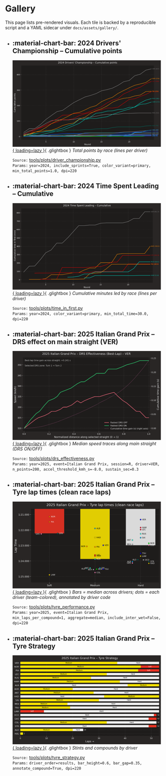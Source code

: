 ﻿# Gallery

This page lists pre-rendered visuals. Each tile is backed by a reproducible script
and a YAML sidecar under `docs/assets/gallery/`.

<!-- AUTO-GALLERY:BEGIN -->
<div class="grid cards" markdown>

- :material-chart-bar: **2024 Drivers' Championship – Cumulative points**
  ---
  [![2024 Drivers' Championship – Cumulative points](assets/gallery/2024_drivers_championship_points.png){ loading=lazy }](assets/gallery/2024_drivers_championship_points.png){ .glightbox }
  _Total points by race (lines per driver)_

  `Source:` [tools/plots/driver_championship.py](https://github.com/kody-sherritze/fastf1_analytics/blob/main/tools/plots/driver_championship.py)  
  `Params:` `year=2024, include_sprints=True, color_variant=primary, min_total_points=1.0, dpi=220`

- :material-chart-bar: **2024 Time Spent Leading – Cumulative**
  ---
  [![2024 Time Spent Leading – Cumulative](assets/gallery/2024_drivers_time_in_first.png){ loading=lazy }](assets/gallery/2024_drivers_time_in_first.png){ .glightbox }
  _Cumulative minutes led by race (lines per driver)_

  `Source:` [tools/plots/time_in_first.py](https://github.com/kody-sherritze/fastf1_analytics/blob/main/tools/plots/time_in_first.py)  
  `Params:` `year=2024, color_variant=primary, min_total_time=30.0, dpi=220`

- :material-chart-bar: **2025 Italian Grand Prix – DRS effect on main straight (VER)**
  ---
  [![2025 Italian Grand Prix – DRS effect on main straight (VER)](assets/gallery/italian_grand_prix_2025_drs_effect_VER.png){ loading=lazy }](assets/gallery/italian_grand_prix_2025_drs_effect_VER.png){ .glightbox }
  _Median speed traces along main straight (DRS ON/OFF)_

  `Source:` [tools/plots/drs_effectiveness.py](https://github.com/kody-sherritze/fastf1_analytics/blob/main/tools/plots/drs_effectiveness.py)  
  `Params:` `year=2025, event=Italian Grand Prix, session=R, driver=VER, n_points=200, accel_threshold_kmh_s=-8.0, sustain_sec=0.3`

- :material-chart-bar: **2025 Italian Grand Prix – Tyre lap times (clean race laps)**
  ---
  [![2025 Italian Grand Prix – Tyre lap times (clean race laps)](assets/gallery/italian_grand_prix_2025_tyre_performance.png){ loading=lazy }](assets/gallery/italian_grand_prix_2025_tyre_performance.png){ .glightbox }
  _Bars = median across drivers; dots = each driver (team-colored), annotated by driver code_

  `Source:` [tools/plots/tyre_performance.py](https://github.com/kody-sherritze/fastf1_analytics/blob/main/tools/plots/tyre_performance.py)  
  `Params:` `year=2025, event=Italian Grand Prix, min_laps_per_compound=1, aggregate=median, include_inter_wet=False, dpi=220`

- :material-chart-bar: **2025 Italian Grand Prix – Tyre Strategy**
  ---
  [![2025 Italian Grand Prix – Tyre Strategy](assets/gallery/italian_grand_prix_2025_tyre_strategy.png){ loading=lazy }](assets/gallery/italian_grand_prix_2025_tyre_strategy.png){ .glightbox }
  _Stints and compounds by driver_

  `Source:` [tools/plots/tyre_strategy.py](https://github.com/kody-sherritze/fastf1_analytics/blob/main/tools/plots/tyre_strategy.py)  
  `Params:` `driver_order=results, bar_height=0.6, bar_gap=0.35, annotate_compound=True, dpi=220`

</div>

<!-- AUTO-GALLERY:END -->